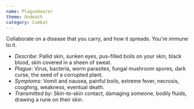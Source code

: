 ```yaml
---
name: Plaguebearer
theme: Undeath
category: Combat
---
```


Collaborate on a disease that you carry, and how it spreads. You're immune to it. 

* *Describe*: Pallid skin, sunken eyes, pus-filled boils on your skin, black blood, skin covered in a sheen of sweat.
* *Plague*: Virus, bacteria, worm parasites, fungal mushroom spores, dark curse, the seed of a corrupted plant.
* *Symptoms*: Vomit and nausea, painful boils, extreme fever, necrosis, coughing, weakness, eventual death.
* *Transmitted by*: Skin-to-skin contact, damaging someone, bodily fluids, drawing a rune on their skin.